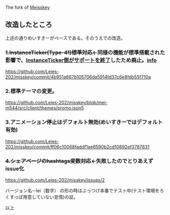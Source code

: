 The fork of [Meisskey](https://github.com/mei23/misskey)

## 改造したところ

上述の通りめいすきーがベースである。そのうえでの改造。

### ~~1.InstanceTicker(Type-41)標準対応~~←同様の機能が標準搭載された影響で、[InstanceTicker側がサポートを終了](https://mk.lei202.com/notes/71758206ef70147724f6b8cb)したため廃止。[info](https://mk.lei202.com/notes/7175737e16f886fb7e75a111)

https://github.com/Leies-202/misskey/commit/4b951a667b105706da5914fd37c6e8fdb55f710a

### 2.標準テーマの変更。

https://github.com/Leies-202/misskey/blob/mei-m544/src/client/themes/promo.json5

### 3.アニメーション停止はデフォルト無効(めいすきーではデフォルト有効)

https://github.com/Leies-202/misskey/commit/ff06c10068faddf1ae6590b2cd10892ef3787831

### ~~4.シェアページのhashtags変数対応~~←失敗したのでとりあえずissue化

https://github.com/Leies-202/misskey/issues/2

バージョン名--lei（数字） の形の時はぶっつけ本番でテスト中(テスト環境をろくすっぽ用意していない怠惰)の証。

以上
